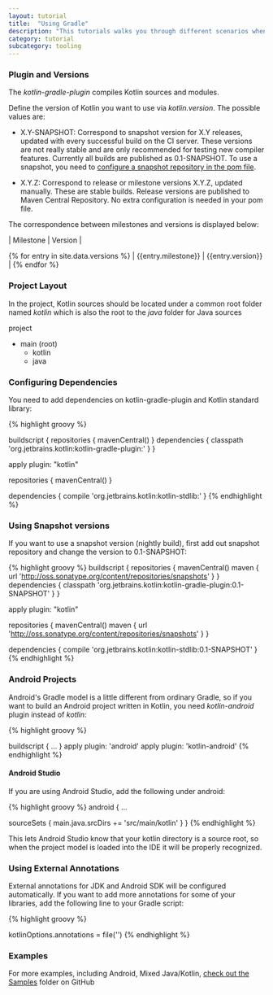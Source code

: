 ```yaml
---
layout: tutorial
title:  "Using Gradle"
description: "This tutorials walks you through different scenarios when using Gradle for building applications that contain Kotlin code"
category: tutorial
subcategory: tooling
---
```



### Plugin and Versions

The *kotlin-gradle-plugin* compiles Kotlin sources and modules.

Define the version of Kotlin you want to use via *kotlin.version*. The possible values are:

* X.Y-SNAPSHOT: Correspond to snapshot version for X.Y releases, updated with every successful build on the CI server. These versions are not really stable and are
only recommended for testing new compiler features. Currently all builds are published as 0.1-SNAPSHOT. To use a snapshot, you need to [configure a snapshot repository
in the pom file](#configuring-snapshot-repositories).

* X.Y.Z: Correspond to release or milestone versions X.Y.Z, updated manually. These are stable builds. Release versions are published to Maven Central Repository. No extra configuration
is needed in your pom file.

The correspondence between milestones and versions is displayed below:

| Milestone | Version |

{% for entry in site.data.versions %}
| {{entry.milestone}} | {{entry.version}} |
{% endfor %}

### Project Layout

In the project, Kotlin sources should be located under a common root folder named *kotlin* which is also the root to the *java* folder for Java sources

project
  - main (root)
    - kotlin
    - java


### Configuring Dependencies

You need to add dependencies on kotlin-gradle-plugin and Kotlin standard library:

{% highlight groovy %}

buildscript {
  repositories {
    mavenCentral()
  }
  dependencies {
    classpath 'org.jetbrains.kotlin:kotlin-gradle-plugin:<version>'
  }
}

apply plugin: "kotlin"

repositories {
  mavenCentral()
}

dependencies {
  compile 'org.jetbrains.kotlin:kotlin-stdlib:<version>'
}
{% endhighlight %}

### Using Snapshot versions

If you want to use a snapshot version (nightly build), first add out snapshot repository and change the version to 0.1-SNAPSHOT:

{% highlight groovy %}
buildscript {
  repositories {
    mavenCentral()
    maven {
      url 'http://oss.sonatype.org/content/repositories/snapshots'
    }
  }
  dependencies {
    classpath 'org.jetbrains.kotlin:kotlin-gradle-plugin:0.1-SNAPSHOT'
  }
}

apply plugin: "kotlin"

repositories {
  mavenCentral()
  maven {
    url 'http://oss.sonatype.org/content/repositories/snapshots'
  }
}

dependencies {
  compile 'org.jetbrains.kotlin:kotlin-stdlib:0.1-SNAPSHOT'
}
{% endhighlight %}


### Android Projects

Android's Gradle model is a little different from ordinary Gradle, so if you want to build an Android project written in Kotlin, you need
*kotlin-android* plugin instead of *kotlin*:

{% highlight groovy %}

buildscript {
    ...
}
apply plugin: 'android'
apply plugin: 'kotlin-android'
{% endhighlight %}

#### Android Studio

If you are using Android Studio, add the following under android:

{% highlight groovy %}
android {
  ...

  sourceSets {
    main.java.srcDirs += 'src/main/kotlin'
  }
}
{% endhighlight %}

This lets Android Studio know that your kotlin directory is a source root, so when the project model is loaded into the IDE it will be properly recognized.

### Using External Annotations

External annotations for JDK and Android SDK will be configured automatically. If you want to add more annotations for some of your libraries, add the following line to your Gradle script:

{% highlight groovy %}

kotlinOptions.annotations = file('<path to annotations>')
{% endhighlight %}

### Examples

For more examples, including Android, Mixed Java/Kotlin, [check out the Samples](https://github.com/JetBrains/kotlin-examples/tree/master/gradle) folder on GitHub
